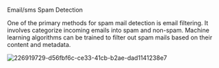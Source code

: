                                                               
Email/sms Spam Detection

One of the primary methods for spam mail detection is email filtering. It involves categorize incoming emails into spam and non-spam. Machine learning algorithms can be trained to filter out spam mails based on their content and metadata. 

![226919729-d56fbf6c-ce33-41cb-b2ae-dad1141238e7](https://github.com/Rajveerdata/code-casa-sms-spam-detection/assets/127951177/195a4eb2-fcb1-42a9-b58b-2f62e735f7e6)

